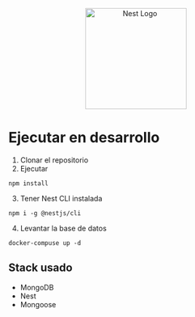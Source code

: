 <p align="center">
  <a href="http://nestjs.com/" target="blank"><img src="https://nestjs.com/img/logo-small.svg" width="200" alt="Nest Logo" /></a>
</p>

# Ejecutar en desarrollo
1. Clonar el repositorio
2. Ejecutar

```
npm install
````

3. Tener Nest CLI instalada
```
npm i -g @nestjs/cli
```

4. Levantar la base de datos
```
docker-compuse up -d
```

## Stack usado
* MongoDB
* Nest
* Mongoose

